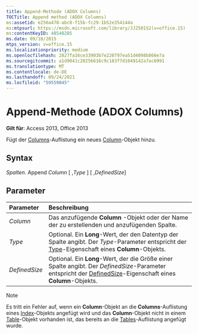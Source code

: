 ```yaml
---
title: Append-Methode (ADOX Columns)
TOCTitle: Append method (ADOX Columns)
ms:assetid: e256a478-abc0-f15b-fc29-1b52e354144a
ms:mtpsurl: https://msdn.microsoft.com/library/JJ250152(v=office.15)
ms:contentKeyID: 48548285
ms.date: 09/18/2015
mtps_version: v=office.15
ms.localizationpriority: medium
ms.openlocfilehash: 2827fa16ce33903b7e220797ea51d4098b866e7a
ms.sourcegitcommit: a1d9041c20256616c9c183f7d1049142a7ac6991
ms.translationtype: MT
ms.contentlocale: de-DE
ms.lasthandoff: 09/24/2021
ms.locfileid: "59559045"
---
```

# <a name="append-method-adox-columns"></a>Append-Methode (ADOX Columns)

**Gilt für**: Access 2013, Office 2013

Fügt der [Columns](column-object-adox.md)-Auflistung ein neues [Column](columns-collection-adox.md)-Objekt hinzu.

## <a name="syntax"></a>Syntax

*Spalten*. Append *Column* \[ ,*Type* \] \[ ,*DefinedSize*\]

## <a name="parameters"></a>Parameter

|Parameter|Beschreibung|
|:--------|:----------|
|*Column* |Das anzufügende **Column** -Objekt oder der Name der zu erstellenden und anzufügenden Spalte.|
|*Type* |Optional. Ein **Long**-Wert, der den Datentyp der Spalte angibt. Der *Type*-Parameter entspricht der [Type](https://docs.microsoft.com/office/vba/access/concepts/miscellaneous/type-property-columnadox)-Eigenschaft eines **Column**-Objekts.|
|*DefinedSize* |Optional. Ein **Long**-Wert, der die Größe einer Spalte angibt. Der *DefinedSize*-Parameter entspricht der [DefinedSize](definedsize-property-adox.md)-Eigenschaft eines **Column**-Objekts.|


> [!NOTE]
> Es tritt ein Fehler auf, wenn ein **Column**-Objekt an die **Columns**-Auflistung eines [Index](index-object-adox.md)-Objekts angefügt wird und das **Column**-Objekt nicht in einem [Table](table-object-adox.md)-Objekt vorhanden ist, das bereits an die [Tables](tables-collection-adox.md)-Auflistung angefügt wurde.


